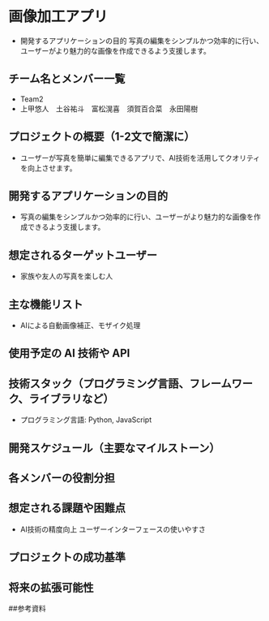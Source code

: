 #  画像加工アプリ
- 開発するアプリケーションの目的 写真の編集をシンプルかつ効率的に行い、ユーザーがより魅力的な画像を作成できるよう支援します。

## チーム名とメンバー一覧

- Team2
- 上甲悠人　土谷祐斗　富松滉喜　須賀百合菜　永田陽樹

## プロジェクトの概要（1-2文で簡潔に）

- ユーザーが写真を簡単に編集できるアプリで、AI技術を活用してクオリティを向上させます。

## 開発するアプリケーションの目的

- 写真の編集をシンプルかつ効率的に行い、ユーザーがより魅力的な画像を作成できるよう支援します。

## 想定されるターゲットユーザー

-  家族や友人の写真を楽しむ人

## 主な機能リスト

- AIによる自動画像補正、モザイク処理


## 使用予定の AI 技術や API
## 技術スタック（プログラミング言語、フレームワーク、ライブラリなど）

- プログラミング言語: Python, JavaScript

## 開発スケジュール（主要なマイルストーン）
## 各メンバーの役割分担
## 想定される課題や困難点

-  AI技術の精度向上 ユーザーインターフェースの使いやすさ

## プロジェクトの成功基準
## 将来の拡張可能性
##参考資料
